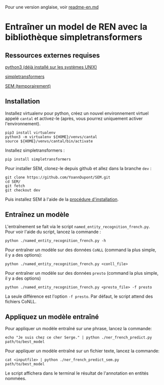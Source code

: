 Pour une version anglaise, voir [readme-en.md](readme-en.md)

# Entraîner un model de REN avec la bibliothèque simpletransformers

## Ressources externes requises

[python3 (déjà installé sur les systèmes UNIX)](https://www.python.org)

[simpletransformers](https://github.com/ThilinaRajapakse/simpletransformers)

[SEM (temporairement)](https://github.com/YoannDupont/SEM)

## Installation

Installez virtualenv pour python, créez un nouvel environnement virtuel appelé
`cantal` et activez-le (après, vous pourrez uniquement activer l'environnement).

```
pip3 install virtualenv
python3 -m virtualenv ${HOME}/venvs/cantal
source ${HOME}/venvs/cantal/bin/activate
```

Installez simpletransformers :

```
pip install simpletransformers
```

Pour installer SEM, clonez-le depuis github et allez dans la branche `dev` :

```
git clone https://github.com/YoannDupont/SEM.git
cd SEM/
git fetch
git checkout dev
```

Puis installez SEM à l'aide de la [procédure d'installation](https://github.com/YoannDupont/SEM/blob/dev/install.md).

## Entraînez un modèle

L'entraînement se fait via le script `named_entity_recognition_french.py`. Pour
voir l'aide du script, lancez la commande :

```
python ./named_entity_recognition_french.py -h
```

Pour entraîner un modèle sur des données `CoNLL` (command la plus simple, il y a
des options):

```
python ./named_entity_recognition_french.py <conll_file>
```

Pour entraîner un modèle sur des données `presto` (command la plus simple, il y a
des options)

```
python ./named_entity_recognition_french.py <presto_file> -f presto
```

La seule différence est l'option `-f presto`. Par défaut, le script attend des
fichiers CoNLL.

## Appliquez un modèle entraîné

Pour appliquer un modèle entraîné sur une phrase, lancez la commande:

```
echo "Je suis chez ce cher Serge." | python ./ner_french_predict.py path/to/best_model
```

Pour appliquer un modèle entraîné sur un fichier texte, lancez la commande:

```
cat <inputfile> | python ./ner_french_predict_sem.py path/to/best_model
```

Le script affichera dans le terminal le résultat de l'annotation en entités nommées.
